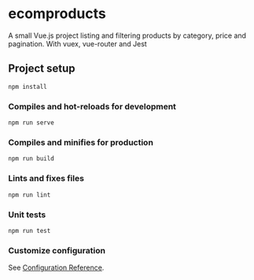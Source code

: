 # ecomproducts
A small Vue.js project listing and filtering products by category, price and pagination. With vuex, vue-router and Jest

## Project setup
```
npm install
```

### Compiles and hot-reloads for development
```
npm run serve
```

### Compiles and minifies for production
```
npm run build
```

### Lints and fixes files
```
npm run lint
```

### Unit tests
```
npm run test
```

### Customize configuration
See [Configuration Reference](https://cli.vuejs.org/config/).
